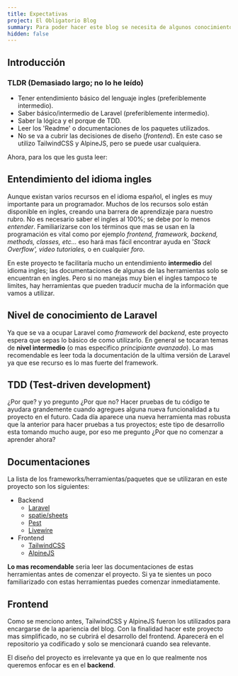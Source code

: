 ```yaml
---
title: Expectativas
project: El Obligatorio Blog
summary: Para poder hacer este blog se necesita de algunos conocimientos basicos. En este capitulo mencionamos cuales son y el por que.
hidden: false
---
```

## Introducción

### TLDR (Demasiado largo; no lo he leído)

- Tener entendimiento básico del lenguaje ingles (preferiblemente intermedio).
- Saber básico/intermedio de Laravel (preferiblemente intermedio).
- Saber la lógica y el porque de TDD.
- Leer los 'Readme' o documentaciones de los paquetes utilizados.
- No se va a cubrir las decisiones de diseño (*frontend*). En este caso se utilizo TailwindCSS y AlpineJS, pero se puede usar cualquiera.

Ahora, para los que les gusta leer:

## Entendimiento del idioma ingles

Aunque existan varios recursos en el idioma español, el ingles es muy importante para un programador. Muchos de los recursos solo están disponible en ingles, creando una barrera de aprendizaje para nuestro rubro. No es necesario saber el ingles al 100%; se debe por lo menos *entender*. Familiarizarse con los términos que mas se usan en la programación es vital como por ejemplo *frontend, framework, backend, methods, classes, etc...* eso hará mas fácil encontrar ayuda en '*Stack Overflow', video tutoriales,* o en cualquier *foro*.

En este proyecto te facilitaría mucho un entendimiento **intermedio** del idioma ingles; las documentaciones de algunas de las herramientas solo se encuentran en ingles. Pero si no manejas muy bien el ingles tampoco te limites, hay herramientas que pueden traducir mucha de la información que vamos a utilizar.

## Nivel de conocimiento de Laravel

Ya que se va a ocupar Laravel como *framework* del *backend*, este proyecto espera que sepas lo básico de como utilizarlo. En general se tocaran temas de **nivel intermedio** (o mas especifico *principiante avanzado*). Lo mas recomendable es leer toda la documentación de la ultima versión de Laravel ya que ese recurso es lo mas fuerte del framework.

## TDD (Test-driven development)

¿Por que? y yo pregunto ¿Por que no? Hacer pruebas de tu código te ayudara grandemente cuando agregues alguna nueva funcionalidad a tu proyecto en el futuro. Cada día aparece una nueva herramienta mas robusta que la anterior para hacer pruebas a tus proyectos; este tipo de desarrollo esta tomando mucho auge, por eso me pregunto ¿Por que no comenzar a aprender ahora?

## Documentaciones

La lista de los frameworks/herramientas/paquetes que se utilizaran en este proyecto son los siguientes:

- Backend
  - [Laravel](https://laravel.com)
  - [spatie/sheets](https://github.com/spatie/sheets)
  - [Pest](https://pestphp.com/)
  - [Livewire](https://laravel-livewire.com/)
- Frontend
  - [TailwindCSS](https://tailwindcss.com/)
  - [AlpineJS](https://alpinejs.dev/)

**Lo mas recomendable** seria leer las documentaciones de estas herramientas antes de comenzar el proyecto. Si ya te sientes un poco familiarizado con estas herramientas puedes comenzar inmediatamente.

## Frontend

Como se menciono antes, TailwindCSS y AlpineJS fueron los utilizados para encargarse de la apariencia del blog. Con la finalidad hacer este proyecto mas simplificado, no se cubrirá el desarrollo del frontend. Aparecerá en el repositorio ya codificado y solo se mencionará cuando sea relevante.

El diseño del proyecto es irrelevante ya que en lo que realmente nos queremos enfocar es en el **backend**.
